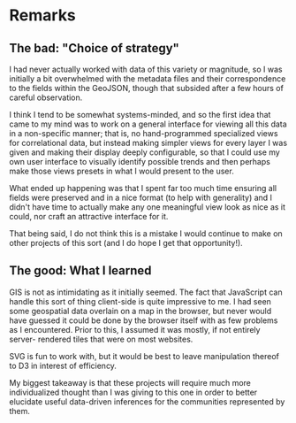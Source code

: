 # Remarks

## The bad: "Choice of strategy"

I had never actually worked with data of this variety or magnitude, so I was
initially a bit overwhelmed with the metadata files and their correspondence
to the fields within the GeoJSON, though that subsided after a few hours of
careful observation.

I think I tend to be somewhat systems-minded, and so the first idea that came 
to my mind was to work on a general interface for viewing all this data in a
non-specific manner; that is, no hand-programmed specialized views for 
correlational data, but instead making simpler views for every layer I was
given and making their display deeply configurable, so that I could use my own
user interface to visually identify possible trends and then perhaps make those
views presets in what I would present to the user.

What ended up happening was that I spent far too much time ensuring all fields
were preserved and in a nice format (to help with generality) and I didn't have
time to actually make any one meaningful view look as nice as it could, nor 
craft an attractive interface for it.

That being said, I do not think this is a mistake I would continue to make
on other projects of this sort (and I do hope I get that opportunity!).

## The good: What I learned

GIS is not as intimidating as it initially seemed. The fact that JavaScript can
handle this sort of thing client-side is quite impressive to me. I had seen
some geospatial data overlain on a map in the browser, but never would have
guessed it could be done by the browser itself with as few problems as I
encountered. Prior to this, I assumed it was mostly, if not entirely server-
rendered tiles that were on most websites.

SVG is fun to work with, but it would be best to leave manipulation thereof
to D3 in interest of efficiency.

My biggest takeaway is that these projects will require much more 
individualized thought than I was giving to this one in order to better
elucidate useful data-driven inferences for the communities represented by
them.

